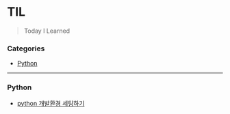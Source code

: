 # TIL
> Today I Learned

### Categories

* [Python](#python)

---

### Python
- [python 개발환경 세팅하기](python/python-development-setting.md)
